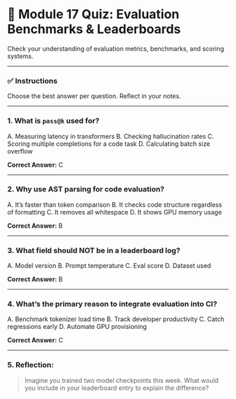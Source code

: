 # 🧪 Module 17 Quiz: Evaluation Benchmarks & Leaderboards

Check your understanding of evaluation metrics, benchmarks, and scoring systems.

---

### ✅ Instructions

Choose the best answer per question. Reflect in your notes.

---

### 1. What is `pass@k` used for?

A. Measuring latency in transformers
B. Checking hallucination rates
C. Scoring multiple completions for a code task
D. Calculating batch size overflow

**Correct Answer:** C

---

### 2. Why use AST parsing for code evaluation?

A. It’s faster than token comparison
B. It checks code structure regardless of formatting
C. It removes all whitespace
D. It shows GPU memory usage

**Correct Answer:** B

---

### 3. What field should NOT be in a leaderboard log?

A. Model version
B. Prompt temperature
C. Eval score
D. Dataset used

**Correct Answer:** B

---

### 4. What’s the primary reason to integrate evaluation into CI?

A. Benchmark tokenizer load time
B. Track developer productivity
C. Catch regressions early
D. Automate GPU provisioning

**Correct Answer:** C

---

### 5. Reflection:

> Imagine you trained two model checkpoints this week. What would you include in your leaderboard entry to explain the difference?
